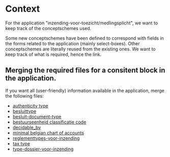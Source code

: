 # Context
For the application "inzending-voor-toezicht/medlingsplicht", we want to keep track of the conceptschemes used.

Some new conceptschemes have been defined to correspond with fields in the forms related to the application (mainly select-boxes).
Other conceptschemes are literally reused from the existing ones. We want to keep track of what is required, hence the link.

## Merging the required files for a consitent block in the application.
If you want all (user-friendly) information available in the application, merge the following files:

- [authenticity type](https://raw.githubusercontent.com/lblod/codelists/master/authenticitytype.ttl)
- [besluittype](https://raw.githubusercontent.com/Informatievlaanderen/OSLOthema-lokaleBesluiten/master/codelijsten/besluit-type.ttl)
- [besluit-document-type](https://raw.githubusercontent.com/Informatievlaanderen/OSLOthema-lokaleBesluiten/master/codelijsten/document-type.ttl)
- [bestuurseenheid classificatie code](https://raw.githubusercontent.com/Informatievlaanderen/OSLOthema-lokaleBesluiten/master/codelijsten/bestuurseenheid-classificatie-code.ttl)
- [decidable_by](https://raw.githubusercontent.com/lblod/codelists/master/application-specfic/inzending-voor-toezicht/decidable_by.ttl)
- [minimal belgian chart of accounts](https://raw.githubusercontent.com/lblod/codelists/master/minimal-belgian-chart-of-accounts.ttl)
- [reglementtypes-voor-inzending](https://raw.githubusercontent.com/lblod/codelists/master/application-specfic/inzending-voor-toezicht/reglementtypes-voor-inzending.ttl)
- [tax type](https://raw.githubusercontent.com/lblod/codelists/master/taxtype.ttl)
- [type-dossier-voor-inzending](https://raw.githubusercontent.com/lblod/codelists/master/application-specfic/inzending-voor-toezicht/type-dossier-voor-inzending.ttl)
